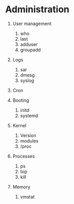 # Administration

1. User management
    1. who
    1. last
    1. adduser
    1. groupadd


1. Logs

    1. sar
    1. dmesg
    1. syslog

1. Cron

1. Booting
    1. initd
    1. systemd

1. Kernel
    1. Version
    1. modules
    1. /proc


1. Processes
    1. ps
    1. top
    1. kill

1. Memory
    1. vmstat
